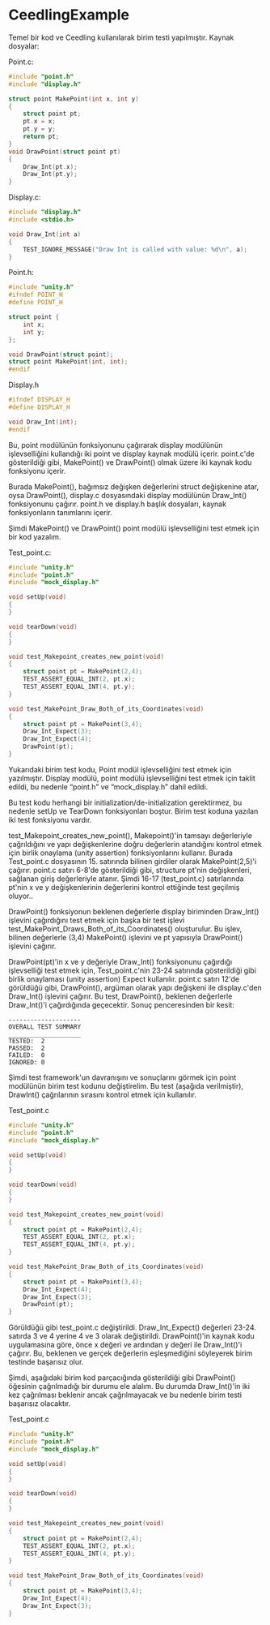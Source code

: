 # CeedlingExample

Temel bir kod ve Ceedling kullanılarak birim testi yapılmıştır. Kaynak dosyalar:

Point.c:
```c
#include "point.h"
#include "display.h"

struct point MakePoint(int x, int y)
{
	struct point pt;
	pt.x = x;
	pt.y = y;
	return pt;
}
void DrawPoint(struct point pt)
{
	Draw_Int(pt.x);
	Draw_Int(pt.y);
}
```

Display.c:
```c
#include "display.h"
#include <stdio.h>

void Draw_Int(int a)
{
	TEST_IGNORE_MESSAGE("Draw Int is called with value: %d\n", a);
}
```

Point.h:
```c
#include "unity.h"
#ifndef POINT_H
#define POINT_H

struct point {
	int x;
	int y;
};

void DrawPoint(struct point);
struct point MakePoint(int, int);
#endif
```

Display.h
```c
#ifndef DISPLAY_H
#define DISPLAY_H

void Draw_Int(int);
#endif
```

Bu, point modülünün fonksiyonunu çağırarak display modülünün işlevselliğini kullandığı iki point ve display kaynak modülü içerir. point.c'de gösterildiği gibi, MakePoint() ve DrawPoint() olmak üzere iki kaynak kodu fonksiyonu içerir.

Burada MakePoint(), bağımsız değişken değerlerini struct değişkenine atar, oysa DrawPoint(), display.c dosyasındaki display modülünün Draw_Int() fonksiyonunu çağırır. point.h ve display.h başlık dosyaları, kaynak fonksiyonların tanımlarını içerir.

Şimdi MakePoint() ve DrawPoint() point modülü işlevselliğini test etmek için bir kod yazalım.

Test_point.c:
```c
#include "unity.h"
#include "point.h"
#include "mock_display.h"

void setUp(void)
{
}

void tearDown(void)
{
}

void test_Makepoint_creates_new_point(void)
{
	struct point pt = MakePoint(2,4);
	TEST_ASSERT_EQUAL_INT(2, pt.x);
	TEST_ASSERT_EQUAL_INT(4, pt.y);
}

void test_MakePoint_Draw_Both_of_its_Coordinates(void)
{
	struct point pt = MakePoint(3,4);
	Draw_Int_Expect(3);
	Draw_Int_Expect(4);
	DrawPoint(pt);
}
```

Yukarıdaki birim test kodu, Point modül işlevselliğini test etmek için yazılmıştır. Display modülü, point modülü işlevselliğini test etmek için taklit edildi, bu nedenle “point.h” ve “mock_display.h” dahil edildi.

Bu test kodu herhangi bir initialization/de-initialization gerektirmez, bu nedenle setUp ve TearDown fonksiyonları boştur. Birim test koduna yazılan iki test fonksiyonu vardır.

test_Makepoint_creates_new_point(), Makepoint()'in tamsayı değerleriyle çağrıldığını ve yapı değişkenlerine doğru değerlerin atandığını kontrol etmek için birlik onaylama (unity assertion) fonksiyonlarını kullanır. Burada Test_point.c dosyasının 15. satırında bilinen girdiler olarak MakePoint(2,5)'i çağırır. point.c satırı 6-8'de gösterildiği gibi, structure pt'nin değişkenleri, sağlanan giriş değerleriyle atanır. Şimdi 16-17 (test_point.c) satırlarında pt'nin x ve y değişkenlerinin değerlerini kontrol ettiğinde test geçilmiş oluyor..

DrawPoint() fonksiyonun beklenen değerlerle display biriminden Draw_Int() işlevini çağırdığını test etmek için başka bir test işlevi test_MakePoint_Draws_Both_of_its_Coordinates() oluşturulur. Bu işlev, bilinen değerlerle (3,4) MakePoint() işlevini ve pt yapısıyla DrawPoint() işlevini çağırır.

DrawPoint(pt)'in x ve y değeriyle Draw_Int() fonksiyonunu çağırdığı işlevselliği test etmek için, Test_point.c'nin 23-24 satırında gösterildiği gibi birlik onaylaması (unity assertion) Expect kullanılır. point.c satırı 12'de görüldüğü gibi, DrawPoint(), argüman olarak yapı değişkeni ile display.c'den Draw_Int() işlevini çağırır. Bu test, DrawPoint(), beklenen değerlerle Draw_Int()'i çağırdığında geçecektir. Sonuç penceresinden bir kesit:
```text
--------------------
OVERALL TEST SUMMARY
____________________
TESTED:  2
PASSED:  2
FAILED:  0
IGNORED: 0
```

Şimdi test framework'un davranışını ve sonuçlarını görmek için point modülünün birim test kodunu değiştirelim. Bu test (aşağıda verilmiştir), DrawInt() çağrılarının sırasını kontrol etmek için kullanılır.

Test_point.c
```c
#include "unity.h"
#include "point.h"
#include "mock_display.h"

void setUp(void)
{
}

void tearDown(void)
{
}

void test_Makepoint_creates_new_point(void)
{
	struct point pt = MakePoint(2,4);
	TEST_ASSERT_EQUAL_INT(2, pt.x);
	TEST_ASSERT_EQUAL_INT(4, pt.y);
}

void test_MakePoint_Draw_Both_of_its_Coordinates(void)
{
	struct point pt = MakePoint(3,4);
	Draw_Int_Expect(4);
	Draw_Int_Expect(3);
	DrawPoint(pt);
}
```

Görüldüğü gibi test_point.c değiştirildi. Draw_Int_Expect() değerleri 23-24. satırda 3 ve 4 yerine 4 ve 3 olarak değiştirildi. DrawPoint()'in kaynak kodu uygulamasına göre, önce x değeri ve ardından y değeri ile Draw_Int()'i çağırır. Bu, beklenen ve gerçek değerlerin eşleşmediğini söyleyerek birim testinde başarısız olur.

Şimdi, aşağıdaki birim kod parçacığında gösterildiği gibi DrawPoint() öğesinin çağrılmadığı bir durumu ele alalım. Bu durumda Draw_Int()'in iki kez çağrılması beklenir ancak çağrılmayacak ve bu nedenle birim testi başarısız olacaktır.

Test_point.c
```c
#include "unity.h"
#include "point.h"
#include "mock_display.h"

void setUp(void)
{
}

void tearDown(void)
{
}

void test_Makepoint_creates_new_point(void)
{
	struct point pt = MakePoint(2,4);
	TEST_ASSERT_EQUAL_INT(2, pt.x);
	TEST_ASSERT_EQUAL_INT(4, pt.y);
}

void test_MakePoint_Draw_Both_of_its_Coordinates(void)
{
	struct point pt = MakePoint(3,4);
	Draw_Int_Expect(4);
	Draw_Int_Expect(3);
}
```